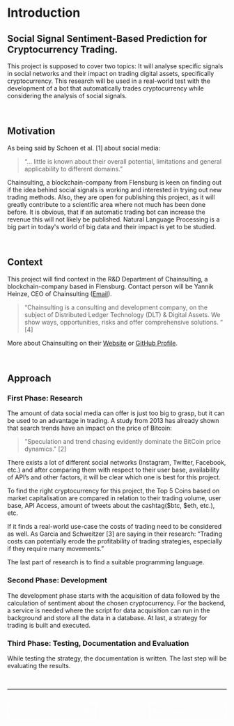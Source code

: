 
# Introduction 

## Social Signal Sentiment-Based Prediction for Cryptocurrency Trading.

This project is supposed to cover two topics:
It will analyse specific signals in social networks and their impact on trading digital assets, specifically cryptocurrency. This research will be used in a real-world test with the development of a bot that automatically trades cryptocurrency while considering the analysis of social signals.

</br>

## Motivation

As being said by Schoen et al. [1] about social media: 
> “… little is known about their overall potential, limitations and general applicability to different domains.”

Chainsulting, a blockchain-company from Flensburg is keen on finding out if the idea behind social signals is working and interested in trying out new trading methods. Also, they are open for publishing this project, as it will greatly contribute to a scientific area where not much has been done before. It is obvious, that if an automatic trading bot can increase the revenue this will not likely be published. 
Natural Language Processing is a big part in today's world of big data and their impact is yet to be studied.

</br>

## Context
This project will find context in the R&D Department of Chainsulting, a blockchain-company based in Flensburg.
Contact person will be Yannik Heinze, CEO of Chainsulting ([Email](y.heinze@chainsulting.de)).

> “Chainsulting is a consulting and development company, on the subject of Distributed Ledger Technology (DLT) & Digital Assets. We show ways, opportunities, risks and offer comprehensive solutions. “ [4]

More about Chainsulting on their [Website](https://chainsulting.de) or [GitHub Profile](https://github.com/chainsulting).


</br>

## Approach

### First Phase: Research

The amount of data social media can offer is just too big to grasp, but it can be used to an advantage in trading. A study from 2013 has already shown that search trends have an impact on the price of Bitcoin:
> "Speculation and trend chasing evidently dominate the BitCoin price dynamics." [2]

There exists a lot of different social networks (Instagram, Twitter, Facebook, etc.) and after comparing them with respect to their user base, availability of API’s and other factors, it will be clear which one is best for this project.

To find the right cryptocurrency for this project, the Top 5 Coins based on market capitalisation are compared in relation to their trading volume, user base, API Access, amount of tweets about the cashtag($btc, $eth, etc.), etc.

If it finds a real-world use-case the costs of trading need to be considered as well. 
As Garcia and Schweitzer [3] are saying in their research: “Trading costs can potentially erode the profitability of trading strategies, especially if they require many movements.” 

The last part of research is to find a suitable programming language.

### Second Phase: Development

The development phase starts with the acquisition of data followed by the calculation of sentiment about the chosen cryptocurrency.
For the backend, a service is needed where the script for data acquisition can run in the background and store all the data in a database.
At last, a strategy for trading is built and executed.

### Third Phase: Testing, Documentation and Evaluation
While testing the strategy, the documentation is written. The last step will be evaluating the results.

</br>

---

</br>

<div style="display: inline;" >
<a href="https://github.com/moerv9/sentiment/blob/main/docs/README.md"><button onclick="" type="button"  style="border: 2px white solid; background-color: transparent; color:white; border-radius: 8px; padding: 10px;">< Previous Chapter: README</button></a>
<a href="https://github.com/moerv9/sentiment/blob/main/docs/1_Research.md"><button type="button"  style="float:right; border: 2px white solid; background-color: transparent; color:white; border-radius: 8px; padding: 10px;">Next Chapter: Research ></button></a>
</div>

</br>

